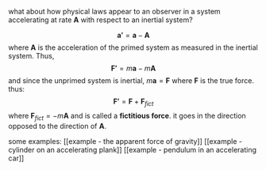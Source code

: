 what about how physical laws appear to an observer in a system accelerating at rate $\mathbf{A}$ with respect to an inertial system?

$$\mathbf{a'} = \mathbf{a} - \mathbf{A}$$
where $\mathbf{A}$ is the acceleration of the primed system as measured in the inertial system.
Thus,
$$\mathbf{F'} = m\mathbf{a} - m\mathbf{A}$$
and since the unprimed system is inertial, $m\mathbf{a} = \mathbf{F}$ where $\mathbf{F}$ is the true force.
thus:
$$\mathbf{F'} = \mathbf{F} + \mathbf{F}_{fict}$$
where $\mathbf{F}_{fict} = -m\mathbf{A}$ and is called a **fictitious force**. it goes in the direction opposed to the direction of $\mathbf{A}$.

some examples:
	[[example - the apparent force of gravity]]
	[[example - cylinder on an accelerating plank]]
	[[example - pendulum in an accelerating car]]


